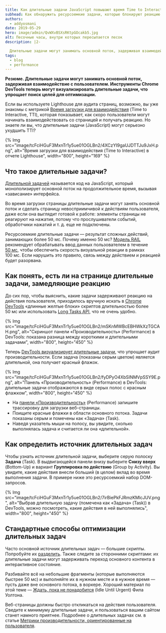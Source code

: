 ```yaml
---
title: Как длительные задачи JavaScript повышают время Time to Interactive
subhead: Как обнаружить ресурсоемкие задачи, которые блокируют реакцию на действия пользователя
authors:
  - addyosmani
date: 2019-05-29
hero: image/admin/QvWXvBSXsRKtpGOcakb5.jpg
alt: Песочные часы, внутри которых пересыпается песок
description: |2-

  Длительные задачи могут занимать основной поток, задерживая взаимодействие с пользователем. Инструменты Chrome DevTools теперь могут визуализировать длительные задачи, что упрощает поиск целей для оптимизации.
tags:
  - blog
  - performance
---
```


**Резюме. Длительные задачи могут занимать основной поток, задерживая взаимодействие с пользователем. Инструменты Chrome DevTools теперь могут визуализировать длительные задачи, что упрощает поиск целей для оптимизации.**

Если вы используете Lighthouse для аудита страниц, возможно, вы уже знакомы с метрикой [Время загрузки для взаимодействия](/tti/) (Time to Interactive, TTI), которая показывает, как скоро пользователи могут начинать взаимодействовать со страницей и получать реакцию. Но знаете ли вы, что длительные задачи (JavaScript) могут серьезно ухудшить TTI?

{% Img src="image/tcFciHGuF3MxnTr1y5ue01OGLBn2/4XCzYI9gaUJDTTJu9JxH.png", alt="Время загрузки для взаимодействия (Time to Interactive) в отчете Lighthouse", width="800", height="169" %}

## Что такое длительные задачи?

[Длительной задачей](https://developer.mozilla.org/docs/Web/API/Long_Tasks_API) называется код на JavaScript, который монополизирует основной поток на продолжительное время, вызывая «зависание» интерфейса.

Во время загрузки страницы длительные задачи могут занять основной поток и сделать страницу невосприимчивой к действиям пользователя, даже если она выглядит готовой к работе: элементы страницы не реагируют на нажатия, потому что прослушиватели событий, обработчики нажатий и т. д. еще не подключены.

Ресурсоемкие длительные задачи — результат сложных действий, занимающих более 50 мс. Почему именно 50 мс? [Модель RAIL](/rail/) рекомендует обрабатывать ввод данных пользователем в течение [50 мс](/rail/#response-process-events-in-under-50ms), чтобы обеспечить скорость визуальной реакции в рамках 100 мс. Если нарушить это правило, связь между действием и реакцией будет разорвана.

## Как понять, есть ли на странице длительные задачи, замедляющие реакцию

До сих пор, чтобы выяснить, какие задачи задерживают реакцию на действия пользователя, приходилось вручную искать в [Chrome DevTools](https://developer.chrome.com/docs/devtools/) «длинные желтые блоки» скриптов длительностью более 50 мс или использовать [Long Tasks API](https://calendar.perfplanet.com/2017/tracking-cpu-with-long-tasks-api/), что не очень удобно.

{% Img src="image/tcFciHGuF3MxnTr1y5ue01OGLBn2/mSKnMWBcEBHWkXzTGCAH.png", alt="Скриншот панели «Производительность» (Performance) в DevTools: показана разница между короткими и длительными задачами", width="800", height="450" %}

Теперь [DevTools визуализирует длительные задачи](https://developers.google.com/web/updates/2019/03/devtools#longtasks), что упрощает аудит производительности. Если задача (показаны серым цветом) является длительной, она получает красный флажок.

{% Img src="image/tcFciHGuF3MxnTr1y5ue01OGLBn2/fyDPyO4XbSINMVpSSY9E.png", alt="Панель «Производительность» (Performance) в DevTools: длительные задачи отображаются в виде серых полос с красным флажком", width="800", height="450" %}

- На [панели «Производительность»](https://developer.chrome.com/docs/devtools/evaluate-performance/) (Performance) запишите трассировку для загрузки веб-страницы.
- Поищите красные флажки в области основного потока. Задачи показаны серым и помечены как «Задача» (Task).
- Наведя указатель мыши на полосу, вы увидите, сколько выполнялась задача и считается ли она «длительной».

## Как определить источник длительных задач

Чтобы узнать источник длительной задачи, выберите серую полоску **Задача** (Task). В выдвигающейся панели внизу выберите **Снизу вверх** (Bottom-Up) и вариант **Группировка по действию** (Group by Activity). Вы увидите, какие действия внесли больший (в целом) вклад во время выполнения задачи. В примере ниже это ресурсоемкий набор DOM-запросов.

{% Img src="image/tcFciHGuF3MxnTr1y5ue01OGLBn2/7irBiePkFJRmzKMlcJUV.png", alt="Выбрав длительную задачу (помечена как «Задача» (Task)) в DevTools, можно посмотреть, какие действия в ней выполнялись", width="800", height="450" %}

## Стандартные способы оптимизации длительных задач

Часто основной источник длительных задач — большие скрипты. Попробуйте их [разделить](/reduce-javascript-payloads-with-code-splitting). Также следите за сторонними скриптами: их длительные задачи могут задерживать переход основного контента в интерактивное состояние.

Разбивайте всё на небольшие фрагменты (которые выполняются быстрее 50 мс) и выполняйте их в нужном месте и в нужное время — пусть даже вне основного потока, в воркере. Хороший материал по этой теме — [Ждать, пока не понадобится](https://philipwalton.com/articles/idle-until-urgent/) (Idle Until Urgent) Фила Уолтона.

Веб-страницы должны быстро откликаться на действия пользователя. Сведите к минимуму длительные задачи, и пользоваться вашим сайтом станет намного приятнее. Подробнее о длительных задачах см. в статье [Метрики производительности, ориентированные на пользователя](https://developers.google.com/web/fundamentals/performance/user-centric-performance-metrics#tracking_long_tasks).
